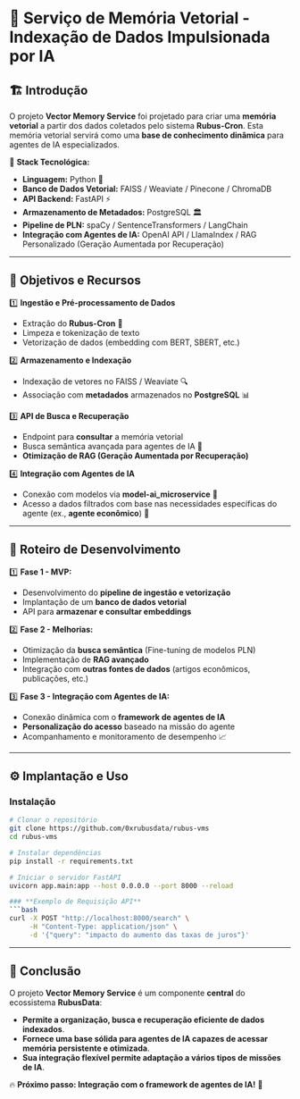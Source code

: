 
# 📌 Serviço de Memória Vetorial - Indexação de Dados Impulsionada por IA

## 🏗️ Introdução
O projeto **Vector Memory Service** foi projetado para criar uma **memória vetorial** a partir dos dados coletados pelo sistema **Rubus-Cron**. Esta memória vetorial servirá como uma **base de conhecimento dinâmica** para agentes de IA especializados.

🔹 **Stack Tecnológica:**
- **Linguagem:** Python 🐍
- **Banco de Dados Vetorial:** FAISS / Weaviate / Pinecone / ChromaDB
- **API Backend:** FastAPI ⚡
- **Armazenamento de Metadados:** PostgreSQL 🏛️
- **Pipeline de PLN:** spaCy / SentenceTransformers / LangChain
- **Integração com Agentes de IA:** OpenAI API / LlamaIndex / RAG Personalizado (Geração Aumentada por Recuperação)

---

## 🎯 Objetivos e Recursos

1️⃣ **Ingestão e Pré-processamento de Dados**
   - Extração do **Rubus-Cron** 📡
   - Limpeza e tokenização de texto
   - Vetorização de dados (embedding com BERT, SBERT, etc.)

2️⃣ **Armazenamento e Indexação**
   - Indexação de vetores no FAISS / Weaviate 🔍
   - Associação com **metadados** armazenados no **PostgreSQL** 📊

3️⃣ **API de Busca e Recuperação**
   - Endpoint para **consultar** a memória vetorial
   - Busca semântica avançada para agentes de IA 🤖
   - **Otimização de RAG (Geração Aumentada por Recuperação)**

4️⃣ **Integração com Agentes de IA**
   - Conexão com modelos via **model-ai_microservice** 🎯
   - Acesso a dados filtrados com base nas necessidades específicas do agente (ex., **agente econômico**) 🏦
   
---

## 🚀 Roteiro de Desenvolvimento

1️⃣ **Fase 1 - MVP:**
   - Desenvolvimento do **pipeline de ingestão e vetorização**
   - Implantação de um **banco de dados vetorial**
   - API para **armazenar e consultar embeddings**

2️⃣ **Fase 2 - Melhorias:**
   - Otimização da **busca semântica** (Fine-tuning de modelos PLN)
   - Implementação de **RAG avançado**
   - Integração com **outras fontes de dados** (artigos econômicos, publicações, etc.)

3️⃣ **Fase 3 - Integração com Agentes de IA:**
   - Conexão dinâmica com o **framework de agentes de IA**
   - **Personalização do acesso** baseado na missão do agente
   - Acompanhamento e monitoramento de desempenho 📈

---

## ⚙️ Implantação e Uso
### **Instalação**
```bash
# Clonar o repositório
git clone https://github.com/0xrubusdata/rubus-vms
cd rubus-vms

# Instalar dependências
pip install -r requirements.txt

# Iniciar o servidor FastAPI
uvicorn app.main:app --host 0.0.0.0 --port 8000 --reload

### **Exemplo de Requisição API**
```bash
curl -X POST "http://localhost:8000/search" \
     -H "Content-Type: application/json" \
     -d '{"query": "impacto do aumento das taxas de juros"}'
```

---

## 📌 Conclusão
O projeto **Vector Memory Service** é um componente **central** do ecossistema **RubusData**:
- **Permite a organização, busca e recuperação eficiente de dados indexados**.
- **Fornece uma base sólida para agentes de IA capazes de acessar memória persistente e otimizada**.
- **Sua integração flexível permite adaptação a vários tipos de missões de IA**.

🔥 **Próximo passo: Integração com o framework de agentes de IA!** 🚀
